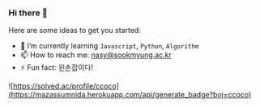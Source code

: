 ### Hi there 👋

Here are some ideas to get you started:

- 🌱 I’m currently learning `Javascript`, `Python`, `Algorithm`
- 📫 How to reach me: nasy@sookmyung.ac.kr
- ⚡ Fun fact: 왼손잡이다!

![https://solved.ac/profile/ccoco](https://mazassumnida.herokuapp.com/api/generate_badge?boj=ccoco)
